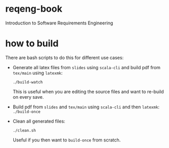 # reqeng-book
Introduction to Software Requirements Engineering

# how to build 

There are bash scripts to do this for different use cases:

* Generate all latex files from `slides` using `scala-cli` and build pdf from `tex/main` using `latexmk`:

  `./build-watch`

  This is useful when you are editing the source files and want to re-build on every save.

* Build pdf from `slides` and `tex/main` using `scala-cli` and then `latexmk`: 
  `./build-once`

* Clean all generated files:

  `./clean.sh`

  Useful if you then want to `build-once` from scratch.